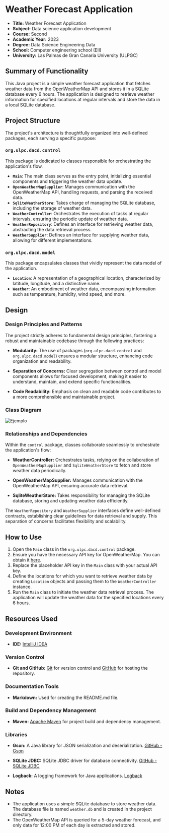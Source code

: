# Weather Forecast Application

- **Title:** Weather Forecast Application
- **Subject:** Data science application development
- **Course:** Second
- **Academic Year:** 2023
- **Degree:** Data Science Engineering Data
- **School:** Computer engineering school (EII)
- **University:** Las Palmas de Gran Canaria University (ULPGC)

## Summary of Functionality

This Java project is a simple weather forecast application that fetches weather data from the OpenWeatherMap API and stores it in a SQLite database every 6 hours. The application is designed to retrieve weather information for specified locations at regular intervals and store the data in a local SQLite database.

## Project Structure

The project's architecture is thoughtfully organized into well-defined packages, each serving a specific purpose:

### `org.ulpc.dacd.control`

This package is dedicated to classes responsible for orchestrating the application's flow.

- **`Main`**: The main class serves as the entry point, initializing essential components and triggering the weather data update.
- **`OpenWeatherMapSupplier`**: Manages communication with the OpenWeatherMap API, handling requests, and parsing the received data.
- **`SqliteWeatherStore`**: Takes charge of managing the SQLite database, including the storage of weather data.
- **`WeatherController`**: Orchestrates the execution of tasks at regular intervals, ensuring the periodic update of weather data.
- **`WeatherRepository`**: Defines an interface for retrieving weather data, abstracting the data retrieval process.
- **`WeatherSupplier`**: Defines an interface for supplying weather data, allowing for different implementations.

### `org.ulpc.dacd.model`

This package encapsulates classes that vividly represent the data model of the application.

- **`Location`**: A representation of a geographical location, characterized by latitude, longitude, and a distinctive name.
- **`Weather`**: An embodiment of weather data, encompassing information such as temperature, humidity, wind speed, and more.

## Design

### Design Principles and Patterns

The project strictly adheres to fundamental design principles, fostering a robust and maintainable codebase through the following practices:

- **Modularity:** The use of packages (`org.ulpc.dacd.control` and `org.ulpc.dacd.model`) ensures a modular structure, enhancing code organization and readability.
  
- **Separation of Concerns:** Clear segregation between control and model components allows for focused development, making it easier to understand, maintain, and extend specific functionalities.

- **Code Readability:** Emphasis on clean and readable code contributes to a more comprehensible and maintainable project.

### Class Diagram

![Ejemplo](https://github.com/Davidgarve/practica1/uml.png)

### Relationships and Dependencies

Within the `control` package, classes collaborate seamlessly to orchestrate the application's flow:

- **WeatherController:** Orchestrates tasks, relying on the collaboration of `OpenWeatherMapSupplier` and `SqliteWeatherStore` to fetch and store weather data periodically.

- **OpenWeatherMapSupplier:** Manages communication with the OpenWeatherMap API, ensuring accurate data retrieval.

- **SqliteWeatherStore:** Takes responsibility for managing the SQLite database, storing and updating weather data efficiently.

The `WeatherRepository` and `WeatherSupplier` interfaces define well-defined contracts, establishing clear guidelines for data retrieval and supply. This separation of concerns facilitates flexibility and scalability.



## How to Use

1. Open the `Main` class in the `org.ulpc.dacd.control` package.
2. Ensure you have the necessary API key for OpenWeatherMap. You can obtain it [here](https://openweathermap.org/appid).
3. Replace the placeholder API key in the `Main` class with your actual API key.
4. Define the locations for which you want to retrieve weather data by creating `Location` objects and passing them to the `WeatherController` instance.
5. Run the `Main` class to initiate the weather data retrieval process. The application will update the weather data for the specified locations every 6 hours.

## Resources Used

### Development Environment

- **IDE:** [IntelliJ IDEA](https://www.jetbrains.com/idea/)

### Version Control

- **Git and GitHub:** [Git](https://git-scm.com/) for version control and [GitHub](https://github.com/) for hosting the repository.

### Documentation Tools

- **Markdown:** Used for creating the README.md file.

### Build and Dependency Management

- **Maven:** [Apache Maven](https://maven.apache.org/) for project build and dependency management.

### Libraries

- **Gson:** A Java library for JSON serialization and deserialization. [GitHub - Gson](https://github.com/google/gson)
  
- **SQLite JDBC:** SQLite JDBC driver for database connectivity. [GitHub - SQLite JDBC](https://github.com/xerial/sqlite-jdbc)

- **Logback:** A logging framework for Java applications. [Logback](http://logback.qos.ch/)


## Notes

- The application uses a simple SQLite database to store weather data. The database file is named `weather.db` and is created in the project directory.
- The OpenWeatherMap API is queried for a 5-day weather forecast, and only data for 12:00 PM of each day is extracted and stored.

